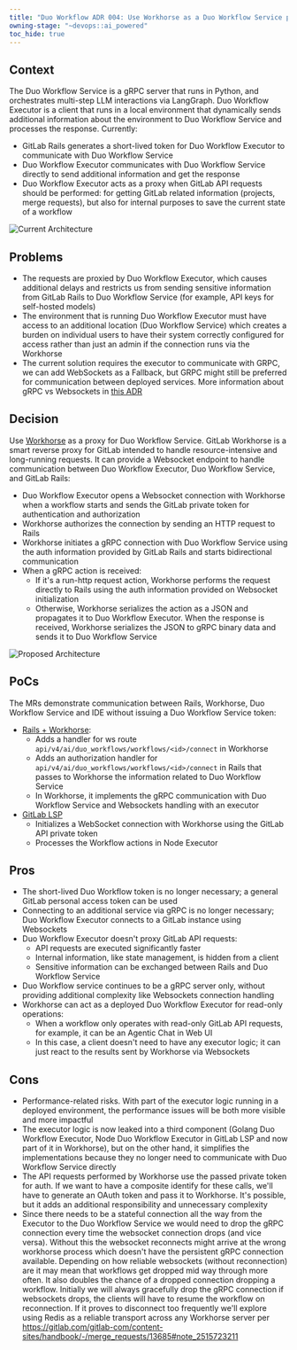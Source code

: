 ```yaml
---
title: "Duo Workflow ADR 004: Use Workhorse as a Duo Workflow Service proxy"
owning-stage: "~devops::ai_powered"
toc_hide: true
---
```


## Context

The Duo Workflow Service is a gRPC server that runs in Python, and orchestrates multi-step LLM interactions via LangGraph. Duo Workflow Executor is a client that runs in a local environment that dynamically sends additional information about the environment to Duo Workflow Service and processes the response. Currently:

- GitLab Rails generates a short-lived token for Duo Workflow Executor to communicate with Duo Workflow Service
- Duo Workflow Executor communicates with Duo Workflow Service directly to send additional information and get the response
- Duo Workflow Executor acts as a proxy when GitLab API requests should be performed: for getting GitLab related information (projects, merge requests), but also for internal purposes to save the current state of a workflow

![Current Architecture](/images/engineering/architecture/design-documents/duo_workflow/diagrams/duo-workflow-workhorse-current-architecture.png)

## Problems

- The requests are proxied by Duo Workflow Executor, which causes additional delays and restricts us from sending sensitive information from GitLab Rails to Duo Workflow Service (for example, API keys for self-hosted models)
- The environment that is running Duo Workflow Executor must have access to an additional location (Duo Workflow Service) which creates a burden on individual users to have their system correctly configured for access rather than just an admin if the connection runs via the Workhorse
- The current solution requires the executor to communicate with GRPC, we can add WebSockets as a Fallback, but GRPC might still be preferred for communication between deployed services. More information about gRPC vs Websockets in [this ADR](002_add_websocket_support)

## Decision

Use [Workhorse](https://docs.gitlab.com/development/workhorse/) as a proxy for Duo Workflow Service. GitLab Workhorse is a smart reverse proxy for GitLab intended to handle resource-intensive and long-running requests. It can provide a Websocket endpoint to handle communication between Duo Workflow Executor, Duo Workflow Service, and GitLab Rails:

- Duo Workflow Executor opens a Websocket connection with Workhorse when a workflow starts and sends the GitLab private token for authentication and authorization
- Workhorse authorizes the connection by sending an HTTP request to Rails
- Workhorse initiates a gRPC connection with Duo Workflow Service using the auth information provided by GitLab Rails and starts bidirectional communication
- When a gRPC action is received:
  - If it's a run-http request action, Workhorse performs the request directly to Rails using the auth information provided on Websocket initialization
  - Otherwise, Workhorse serializes the action as a JSON and propagates it to Duo Workflow Executor. When the response is received, Workhorse serializes the JSON to gRPC binary data and sends it to Duo Workflow Service

![Proposed Architecture](/images/engineering/architecture/design-documents/duo_workflow/diagrams/duo-workflow-workhorse-proposed-architecture.png)

## PoCs

The MRs demonstrate communication between Rails, Workhorse, Duo Workflow Service and IDE without issuing a Duo Workflow Service token:

- [Rails + Workhorse](https://gitlab.com/gitlab-org/gitlab/-/merge_requests/191755):
  - Adds a handler for ws route `api/v4/ai/duo_workflows/workflows/<id>/connect` in Workhorse
  - Adds an authorization handler for ``api/v4/ai/duo_workflows/workflows/<id>/connect`` in Rails that passes to Workhorse the information related to Duo Workflow Service
  - In Workhorse, it implements the gRPC communication with Duo Workflow Service and Websockets handling with an executor
- [GitLab LSP](https://gitlab.com/gitlab-org/editor-extensions/gitlab-lsp/-/merge_requests/1720)
  - Initializes a WebSocket connection with Workhorse using the GitLab API private token
  - Processes the Workflow actions in Node Executor

## Pros

- The short-lived Duo Workflow token is no longer necessary; a general GitLab personal access token can be used
- Connecting to an additional service via gRPC is no longer necessary; Duo Workflow Executor connects to a GitLab instance using Websockets
- Duo Workflow Executor doesn't proxy GitLab API requests:
  - API requests are executed significantly faster
  - Internal information, like state management, is hidden from a client
  - Sensitive information can be exchanged between Rails and Duo Workflow Service
- Duo Workflow service continues to be a gRPC server only, without providing additional complexity like Websockets connection handling
- Workhorse can act as a deployed Duo Workflow Executor for read-only operations:
  - When a workflow only operates with read-only GitLab API requests, for example, it can be an Agentic Chat in Web UI
  - In this case, a client doesn't need to have any executor logic; it can just react to the results sent by Workhorse via Websockets

## Cons

- Performance-related risks. With part of the executor logic running in a deployed environment, the performance issues will be both more visible and more impactful
- The executor logic is now leaked into a third component (Golang Duo Workflow Executor, Node Duo Workflow Executor in GitLab LSP and now part of it in Workhorse), but on the other hand, it simplifies the implementations because they no longer need to communicate with Duo Workflow Service directly
- The API requests performed by Workhorse use the passed private token for auth. If we want to have a composite identify for these calls, we'll have to generate an OAuth token and pass it to Workhorse. It's possible, but it adds an additional responsibility and unnecessary complexity
- Since there needs to be a stateful connection all the way from the Executor to the Duo Workflow Service we would need to drop the gRPC connection every time the websocket connection drops (and vice versa). Without this the websocket reconnects might arrive at the wrong workhorse process which doesn't have the persistent gRPC connection available. Depending on how reliable websockets (without reconnection) are it may mean that workflows get dropped mid way through more often. It also doubles the chance of a dropped connection dropping a workflow. Initially we will always gracefully drop the gRPC connection if websockets drops, the clients will have to resume the workflow on reconnection. If it proves to disconnect too frequently we'll explore using Redis as a reliable transport across any Workhorse server per https://gitlab.com/gitlab-com/content-sites/handbook/-/merge_requests/13685#note_2515723211
